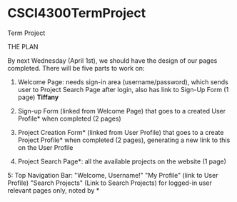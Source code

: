 # CSCI4300TermProject
Term Project

THE PLAN

By next Wednesday (April 1st), we should have the design of our pages completed.
There will be five parts to work on:

1. Welcome Page: needs sign-in area (username/password), which sends user to Project Search Page after login, also has link to Sign-Up Form (1 page) <b>Tiffany</b>

2. Sign-up Form (linked from Welcome Page) that goes to a created User Profile* when completed (2 pages)

3. Project Creation Form* (linked from User Profile) that goes to a create Project Profile* when completed (2 pages), generating a new link to this on the User Profile

4. Project Search Page*: all the available projects on the website (1 page)

5: Top Navigation Bar: "Welcome, Username!" "My Profile" (link to User Profile) "Search Projects" (Link to Search Projects) for logged-in user relevant pages only, noted by *

